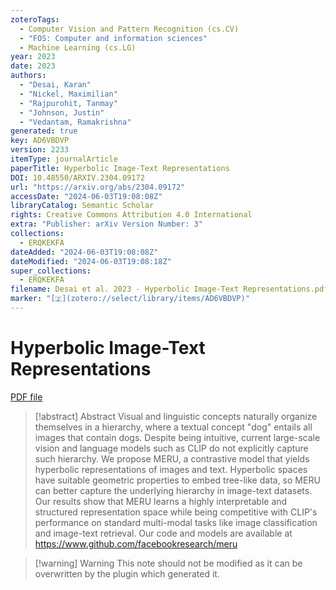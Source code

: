 ```yaml
---
zoteroTags:
  - Computer Vision and Pattern Recognition (cs.CV)
  - "FOS: Computer and information sciences"
  - Machine Learning (cs.LG)
year: 2023
date: 2023
authors:
  - "Desai, Karan"
  - "Nickel, Maximilian"
  - "Rajpurohit, Tanmay"
  - "Johnson, Justin"
  - "Vedantam, Ramakrishna"
generated: true
key: AD6VBDVP
version: 2233
itemType: journalArticle
paperTitle: Hyperbolic Image-Text Representations
DOI: 10.48550/ARXIV.2304.09172
url: "https://arxiv.org/abs/2304.09172"
accessDate: "2024-06-03T19:08:08Z"
libraryCatalog: Semantic Scholar
rights: Creative Commons Attribution 4.0 International
extra: "Publisher: arXiv Version Number: 3"
collections:
  - ERQKEKFA
dateAdded: "2024-06-03T19:08:08Z"
dateModified: "2024-06-03T19:08:18Z"
super_collections:
  - ERQKEKFA
filename: Desai et al. 2023 - Hyperbolic Image-Text Representations.pdf
marker: "[🇿](zotero://select/library/items/AD6VBDVP)"
---
```

# Hyperbolic Image-Text Representations

[PDF file](/Papers/PDFs/Desai%20et%20al.%202023%20-%20Hyperbolic%20Image-Text%20Representations.pdf)

> [!abstract] Abstract
> Visual and linguistic concepts naturally organize themselves in a hierarchy, where a textual concept "dog" entails all images that contain dogs. Despite being intuitive, current large-scale vision and language models such as CLIP do not explicitly capture such hierarchy. We propose MERU, a contrastive model that yields hyperbolic representations of images and text. Hyperbolic spaces have suitable geometric properties to embed tree-like data, so MERU can better capture the underlying hierarchy in image-text datasets. Our results show that MERU learns a highly interpretable and structured representation space while being competitive with CLIP's performance on standard multi-modal tasks like image classification and image-text retrieval. Our code and models are available at https://www.github.com/facebookresearch/meru

>[!warning] Warning
> This note should not be modified as it can be overwritten by the plugin which generated it.

